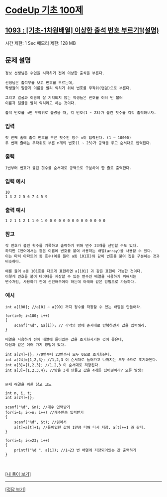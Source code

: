# [CodeUp 기초 100제](https://codeup.kr/problem.php)

## [1093 : [기초-1차원배열] 이상한 출석 번호 부르기1(설명)](https://codeup.kr/problem.php?id=1093)

시간 제한: 1 Sec 메모리 제한: 128 MB

## 문제 설명

    정보 선생님은 수업을 시작하기 전에 이상한 출석을 부른다.

    선생님은 출석부를 보고 번호를 부르는데,
    학생들의 얼굴과 이름을 빨리 익히기 위해 번호를 무작위(랜덤)으로 부른다.

    그리고 얼굴과 이름이 잘 기억되지 않는 학생들은 번호를 여러 번 불러
    이름과 얼굴을 빨리 익히려고 하는 것이다.

    출석 번호를 n번 무작위로 불렀을 때, 각 번호(1 ~ 23)가 불린 횟수를 각각 출력해보자.

### 입력

    첫 번째 줄에 출석 번호를 부른 횟수인 정수 n이 입력된다. (1 ~ 10000)
    두 번째 줄에는 무작위로 부른 n개의 번호(1 ~ 23)가 공백을 두고 순서대로 입력된다.

### 출력

    1번부터 번호가 불린 횟수를 순서대로 공백으로 구분하여 한 줄로 출력한다.

### 입력 예시

    10
    1 3 2 2 5 6 7 4 5 9

### 출력 예시

    1 2 1 1 2 1 1 0 1 0 0 0 0 0 0 0 0 0 0 0 0 0 0

### 참고

    각 번호가 불린 횟수를 기록하고 출력하기 위해 변수 23개를 선언할 수도 있다.
    하지만 C언어에서는 같은 이름에 번호를 붙여 사용하는 배열(array)을 사용할 수 있다.
    이는 마치 아파트의 동 호수(예를 들어 a동 101호)와 같이 번호를 붙여 집을 구분하는 것과
    비슷하다.

    예를 들어 a동 101호를 다르게 표현하면 a[101] 과 같은 표현이 가능한 것이다.
    이렇게 번호를 붙여 데이터를 저장할 수 있는 변수인 배열을 사용하기 위해서는
    변수처럼, 사용하기 전에 선언해주어야 하는데 아래와 같은 방법으로 가능하다.

### 예시

    int a[100]; //a[0] ~ a[99] 까지 정수를 저장할 수 있는 배열을 만들어라.

    for(i=0; i<100; i++)
    {
        scanf("%d", &a[i]); // 각각의 방에 순서대로 반복하면서 값을 입력해라.
    }

    배열을 사용하기 전에 배열에 들어있는 값을 초기화시키는 것이 좋은데,
    다음과 같은 여러 가지 방법이 있다.

    int a[24]={}; //0번부터 23번까지 모두 0으로 초기화된다.
    int a[24]={1,2,3}; //1,2,3 이 순서대로 들어가고 나머지는 모두 0으로 초기화된다.
    int a[3]={1,2,3}; //1,2,3 이 순서대로 저장된다.
    int a[3]={1,2,3,4}; //방을 3개 만들고 값을 4개를 집어넣어라? 오류 발생!


    문제 해결을 위한 참고 코드

    int n, i, t;
    int a[24]={};

    scanf("%d", &n); //개수 입력받기
    for(i=1; i<=n; i++) //개수만큼 입력받기
    {
        scanf("%d", &t); //읽어서
        a[t]=a[t]+1; //들어있던 값에 1만큼 더해 다시 저장. a[t]+=1 과 같다.
    }

    for(i=1; i<=23; i++)
    {
        printf("%d ", a[i]); //1~23 번 배열에 저장되어있는 값 출력하기
    }

</br>

[[내 풀이 보기]](https://github.com/flexboni/code_up/blob/master/1093/myCode.cpp)

---

[[정답 보기]](https://codeup.kr/showsource.php?id=425119)